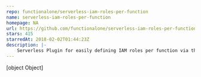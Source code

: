 ```yaml
---
repo: functionalone/serverless-iam-roles-per-function
name: serverless-iam-roles-per-function
homepage: NA
url: https://github.com/functionalone/serverless-iam-roles-per-function
stars: 415
starredAt: 2018-02-02T01:44:23Z
description: |-
    Serverless Plugin for easily defining IAM roles per function via the use of iamRoleStatements at the function level.
---
```


[object Object]
